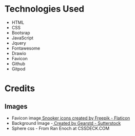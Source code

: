 # Technologies Used
- HTML
- CSS
- Bootsrap
- JavaScript
- Jquery
- Fontawesome
- Drawio
- Favicon
- Github
- Gitpod

# Credits

## Images
- Favicon image<a href="https://www.flaticon.com/free-icons/snooker" title="snooker icons"> Snooker icons created by Freepik - Flaticon</a>
- Background Image -<a href="https://www.shutterstock.com/image-illustration/3d-rendering-empty-billiard-table-top-1049972813"> Created by Gearstd - Sutterstock </a> 
- Sphere css - <a href="https://cssdeck.com/blog/making-a-sphere-in-css/"></a> From Ran Enoch at CSSDECK.COM</a>
